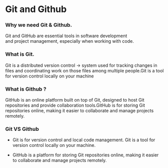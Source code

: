 # Git and Github

### Why we need Git & Github.

Git and GitHub are essential tools in software development  
and project management, especially when working with code.

### What is Git.

Git is a distributed version control → 
system used for tracking changes in 
files and coordinating work on those 
files among multiple people.Git is a 
tool for version control locally on your machine

### What is Github ?

GitHub is an online platform built on
top of Git, designed to host Git repositories
and provide collaboration tools.GitHub is for
storing Git repositories online, making it easier
to collaborate and manage projects remotely.

### Git VS Github

- Git is for version control and local code management. 
Git is a tool for version control locally on your machine.

- GitHub is a platform for storing Git repositories online, 
making it easier to collaborate and manage projects remotely.